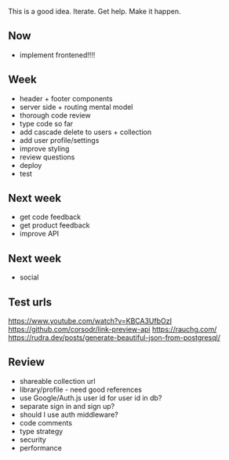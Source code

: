 This is a good idea. 
Iterate. Get help. Make it happen.

## Now 
- implement frontened!!!!

## Week  
- header + footer components 
- server side + routing mental model
- thorough code review
- type code so far 
- add cascade delete to users + collection
- add user profile/settings 
- improve styling 
- review questions  
- deploy 
- test

## Next week 
- get code feedback 
- get product feedback 
- improve API 

## Next week 
- social 

## Test urls 
https://www.youtube.com/watch?v=KBCA3UfbOzI 
https://github.com/corsodr/link-preview-api 
https://rauchg.com/ 
https://rudra.dev/posts/generate-beautiful-json-from-postgresql/

## Review 
- shareable collection url
- library/profile - need good references 
- use Google/Auth.js user id for user id in db?
- separate sign in and sign up?
- should I use auth middleware? 
- code comments 
- type strategy 
- security
- performance 